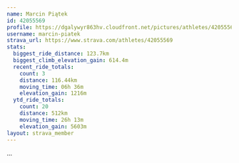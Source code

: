 ```yaml
---
name: Marcin Piątek
id: 42055569
profile: https://dgalywyr863hv.cloudfront.net/pictures/athletes/42055569/12602382/1/large.jpg
username: marcin-piatek
strava_url: https://www.strava.com/athletes/42055569
stats:
  biggest_ride_distance: 123.7km
  biggest_climb_elevation_gain: 614.4m
  recent_ride_totals:
    count: 3
    distance: 116.44km
    moving_time: 06h 36m
    elevation_gain: 1216m
  ytd_ride_totals:
    count: 20
    distance: 512km
    moving_time: 26h 13m
    elevation_gain: 5603m
layout: strava_member
--- 
```

...
